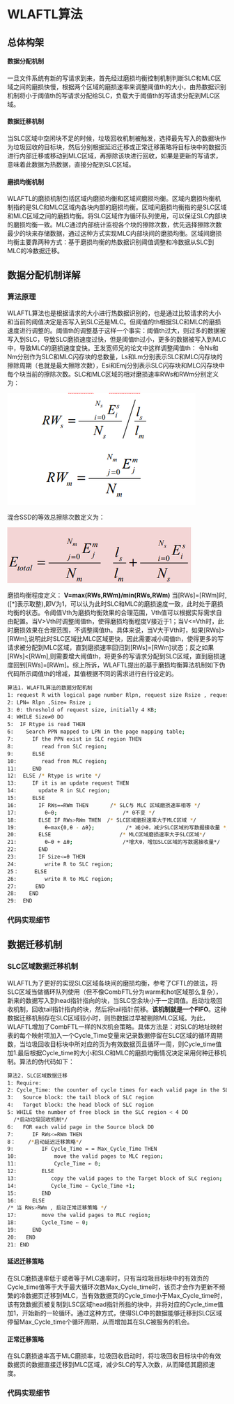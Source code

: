 
# WLAFTL算法
## 总体构架
#### 数据分配机制
一旦文件系统有新的写请求到来，首先经过磨损均衡控制机制判断SLC和MLC区域之间的磨损快慢，根据两个区域的磨损速率来调整阈值th的大小，由热数据识别机制将小于阈值th的写请求分配给SLC，负载大于阈值th的写请求分配到MLC区域。
#### 数据迁移机制
当SLC区域中空闲块不足的时候，垃圾回收机制被触发，选择最先写入的数据块作为垃圾回收的目标块，然后分别根据延迟迁移或正常迁移策略将目标块中的数据页进行内部迁移或移动到MLC区域，再擦除该块进行回收，如果是更新的写请求，意味着此数据为热数据，直接分配到SLC区域。
#### 磨损均衡机制
WLAFTL的磨损机制包括区域内磨损均衡和区域间磨损均衡。区域内磨损均衡机制指的是SLC和MLC区域内各块内部的磨损均衡。区域间磨损均衡指的是SLC区域和MLC区域之间的磨损均衡。将SLC区域作为循环队列使用，可以保证SLC内部块的磨损均衡一致。MLC通过内部统计监视各个块的擦除次数，优先选择擦除次数最少的块来存储数据，通过这种方式实现MLC内部块间的磨损均衡。区域间磨损均衡主要靠两种方式：基于磨损均衡的热数据识别阈值调整和冷数据从SLC到MLC的冷数据迁移。

## 数据分配机制详解
### 算法原理
WLAFTL算法也是根据请求的大小进行热数据识别的，也是通过比较请求的大小和当前的阈值决定是否写入到SLC还是MLC。但阈值的th根据SLC和MLC的磨损速度进行调整的。阈值th的调整基于这样一个事实：阈值th过大，则过多的数据被写入到SLC，导致SLC磨损速度过快，但是阈值th过小，更多的数据被写入到MLC中，导致MLC的磨损速度变快。王发宽师兄的论文中这样调整阈值th：
令Ns和Nm分别作为SLC和MLC闪存块的总数量，Ls和Lm分别表示SLC和MLC闪存块的擦除周期（也就是最大擦除次数），Esi和Emj分别表示SLC闪存块和MLC闪存块中每个块当前的擦除次数。SLC和MLC区域的相对磨损速率RWs和RWm分别定义为：

![相对磨损速率公式](./ReadMe/相对磨损速率公式.png)

混合SSD的等效总擦除次数定义为：

![等效混合SSD的总擦除次数公式](./ReadMe/混合SSD的等效总擦除次数公式.png)

磨损均衡程度定义：
**V=max(RWs,RWm)/min(RWs,RWm)**
当[RWs]=[RWm]时,([*]表示取整),即V为1，可以认为此时SLC和MLC的磨损速度一致，此时处于磨损均衡的状态。令阈值Vth为磨损均衡效果的合理范围，Vth值可以根据实际需求自由配置。当V>Vth时调整阈值th，使得磨损均衡程度V接近于1；当V<=Vth时，此时磨损效果在合理范围，不调整阈值th。具体来说，当V大于Vth时，如果[RWs]>[RWm],说明此时SLC区域比MLC区域更快，因此需要减小阈值th，使得更多的写请求被分配到MLC区域，直到磨损速率回归到[RWs]=[RWm]状态；反之如果[RWs]<[RWm],则需要增大阈值th，将更多的写请求分配到SLC区域，直到磨损速度回到[RWs]=[RWm]。综上所诉，WLAFTL提出的基于磨损均衡算法机制如下伪代码所示阈值th的增减，其值根据不同的需求进行自行设定的。
```bash
算法1. WLAFTL算法的数据分配机制
1: request R with logical page number Rlpn, request size Rsize , request type Rtype 
2: LPN= Rlpn ,Size= Rsize ;
3: θ: threshold of request size, initially 4 KB; 
4: WHILE Size≠0 DO 
5:  IF Rtype is read THEN
6:    Search PPN mapped to LPN in the page mapping table;
7:      IF the PPN exist in SLC region THEN
8:         read from SLC region; 
9:      ELSE
10:        read from MLC region; 
11:     END
12:  ELSE /* Rtype is write */
13:     IF it is an update request THEN
14:       update R in SLC region;
15:     ELSE          
16:       IF RWs==RWm THEN	     /* SLC与 MLC 区域磨损速率相等 */
17:         θ←θ;              	     /* θ不变 */
18:       ELSE IF RWs>RWm THEN	/* SLC区域磨损速率大于MLC区域 */
19:         θ←max{0,θ - ∆θ};          /* 减小θ，减少SLC区域的写数据接收量 */
20:       ELSE                      /* MLC区域磨损速率大于SLC区域*/      
21:         θ←θ + ∆θ;                /*增大θ，增加SLC区域的写数据接收量*/   
22:       END 
23:       IF Size<=θ THEN         
24:         write R to SLC region;    
25：     ELSE
26:         write R to MLC region;
27:      END
28:    END      
29:  END
```
### 代码实现细节





## 数据迁移机制
### SLC区域数据迁移机制
WLAFTL为了更好的实现SLC区域各块间的磨损均衡，参考了CFTL的做法，将SLC区域当做循环队列使用（但不像CombFTL分为warm和hot区域那么复杂），新来的数据写入到head指针指向的块，当SLC空余块小于一定阈值。启动垃圾回收机制，回收tail指针指向的块，然后将tail指针前移。**该机制就是一个FIFO**。这种数据迁移机制存在SLC区域较小时，则热数据过早被剔除MLC区域。为此，WLAFTL增加了CombFTL一样的N次机会策略。具体方法是：对SLC的地址映射表的每个映射项加入一个Cycle_Time变量来记录数据停留在SLC区域的循环周期数，当垃圾回收目标块中所对应的页为有效数据页且循环一周，则Cycle_time值加1.最后根据Cycle_time的大小和SLC和MLC的磨损均衡情况决定采用何种迁移机制。算法的伪代码如下：
```bash
算法2. SLC区域数据迁移 
1: Require: 
2: Cycle_Time: the counter of cycle times for each valid page in the SLC region
3:   Source block: the tail block of SLC region
4:   Target block: the head block of SLC region
5: WHILE the number of free block in the SLC region < 4 DO 
  /*启动垃圾回收机制*/
6:   FOR each valid page in the Source block DO
7:      IF RWs<=RWm THEN    
8：    /*启动延迟迁移策略*/        
9:         IF Cycle_Time = = Max_Cycle_Time THEN  
10:            move the valid pages to MLC region;
11:            Cycle_Time ← 0;
12:        ELSE
13:           copy the valid pages to the Target block of SLC region;
14:           Cycle_Time ← Cycle_Time +1;
15:        END 
16:     ELSE  
/* 当 RWs>RWm , 启动正常迁移策略 */
17:        move the valid pages to MLC region;
18:        Cycle_Time ← 0;
19:     END 
20:   END 
21: END 
```
#### 延迟迁移策略
在SLC磨损速率低于或者等于MLC速率时，只有当垃圾目标块中的有效页的Cycle_time值等于大于最大循环次数Max_Cycle_time时，该页才会作为更新不频繁的冷数据页迁移到MLC，当有效数据页的Cycle_time小于Max_Cycle_time时，该有效数据页被复制到LSC区域head指针所指的块中，并将对应的Cycle_time值加1，开始新的一轮循环。通过这种方式，使得SLC中的数据能够迁移到SLC区域停留Max_Cycle_time个循环周期，从而增加其在SLC被服务的机会。
#### 正常迁移策略
在SLC磨损速率高于MLC磨损率，垃圾回收启动时，将垃圾回收目标块中的有效数据页的数据直接迁移到MLC区域，减少SLC的写入次数，从而降低其磨损速度。
### 代码实现细节